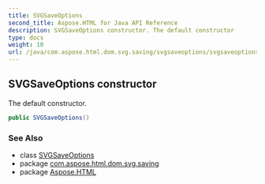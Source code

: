 ```yaml
---
title: SVGSaveOptions
second_title: Aspose.HTML for Java API Reference
description: SVGSaveOptions constructor. The default constructor
type: docs
weight: 10
url: /java/com.aspose.html.dom.svg.saving/svgsaveoptions/svgsaveoptions/
---
```

## SVGSaveOptions constructor

The default constructor.

```java
public SVGSaveOptions()
```

### See Also

* class [SVGSaveOptions](../)
* package [com.aspose.html.dom.svg.saving](../../../com.aspose.html.dom.svg.saving/)
* package [Aspose.HTML](../../../)
